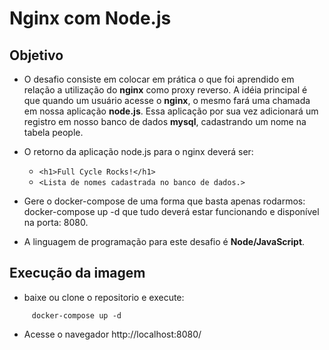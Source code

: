 # Nginx com Node.js

## Objetivo
- O desafio consiste em colocar em prática o que foi aprendido em relação a utilização do **nginx** como proxy reverso. A idéia principal é que quando um usuário acesse o **nginx**, o mesmo fará uma chamada em nossa aplicação **node.js**. Essa aplicação por sua vez adicionará um registro em nosso banco de dados **mysql**, cadastrando um nome na tabela people.

- O retorno da aplicação node.js para o nginx deverá ser:
    - `<h1>Full Cycle Rocks!</h1>`
    - `<Lista de nomes cadastrada no banco de dados.>`
- Gere o docker-compose de uma forma que basta apenas rodarmos: docker-compose up -d que tudo deverá estar funcionando e disponível na porta: 8080.
- A linguagem de programação para este desafio é **Node/JavaScript**.

## Execução da imagem
- baixe ou clone o repositorio e execute:
```shell
     docker-compose up -d
```
- Acesse o navegador http://localhost:8080/